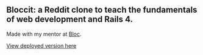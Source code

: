 ## Bloccit: a Reddit clone to teach the fundamentals of web development and Rails 4.

Made with my mentor at [Bloc](http://bloc.io).

[View deployed version here](https://frozen-bayou-8781.herokuapp.com/ "Bloccit")
